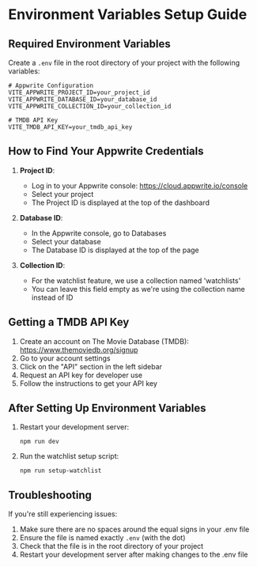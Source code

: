 # Environment Variables Setup Guide

## Required Environment Variables

Create a `.env` file in the root directory of your project with the following variables:

```
# Appwrite Configuration
VITE_APPWRITE_PROJECT_ID=your_project_id
VITE_APPWRITE_DATABASE_ID=your_database_id
VITE_APPWRITE_COLLECTION_ID=your_collection_id

# TMDB API Key
VITE_TMDB_API_KEY=your_tmdb_api_key
```

## How to Find Your Appwrite Credentials

1. **Project ID**:

   - Log in to your Appwrite console: https://cloud.appwrite.io/console
   - Select your project
   - The Project ID is displayed at the top of the dashboard

2. **Database ID**:

   - In the Appwrite console, go to Databases
   - Select your database
   - The Database ID is displayed at the top of the page

3. **Collection ID**:
   - For the watchlist feature, we use a collection named 'watchlists'
   - You can leave this field empty as we're using the collection name instead of ID

## Getting a TMDB API Key

1. Create an account on The Movie Database (TMDB): https://www.themoviedb.org/signup
2. Go to your account settings
3. Click on the "API" section in the left sidebar
4. Request an API key for developer use
5. Follow the instructions to get your API key

## After Setting Up Environment Variables

1. Restart your development server:

   ```
   npm run dev
   ```

2. Run the watchlist setup script:
   ```
   npm run setup-watchlist
   ```

## Troubleshooting

If you're still experiencing issues:

1. Make sure there are no spaces around the equal signs in your .env file
2. Ensure the file is named exactly `.env` (with the dot)
3. Check that the file is in the root directory of your project
4. Restart your development server after making changes to the .env file
